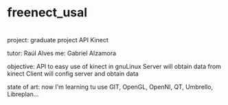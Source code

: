 # freenect_usal
# 

project:     graduate project API Kinect

tutor:       Raúl Alves 
me:          Gabriel Alzamora

objective:
            API to easy use of kinect in gnuLinux
            Server will obtain data from kinect
            Client will config server and obtain data

state of art:
            now I'm learning tu use GIT, OpenGL, OpenNI, QT, Umbrello, Libreplan...
